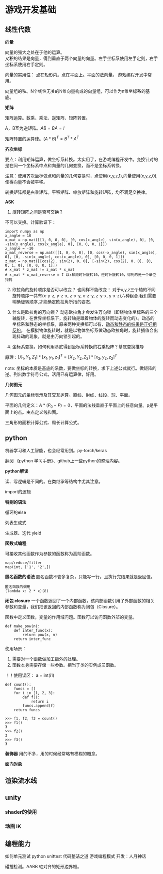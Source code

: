 # 游戏开发基础
## 线性代数
**向量**

向量的强大之处在于他的运算。  
叉积的结果是向量，得到垂直于两个向量的向量。左手坐标系使用左手定则，右手坐标系使用右手定则。

向量的实用性：
点在矩形内。点在平面上。平面的法向量。
游戏编程开发中常用。

向量组的秩。N个线性无关的N维向量构成的向量组，可以作为n维坐标系的基底。

**矩阵**

矩阵运算。数乘、乘法、逆矩阵、矩阵转置。

A，B互为逆矩阵。$AB=BA=I$

矩阵转置的运算律。$(A*B)^T = B^T*A^T$

**齐次坐标**

要点：利用矩阵运算，做坐标系转换。太实用了，在游戏编程开发中。变换针对的是在同一个坐标系中点和向量的几何变换，而不是坐标系转换。

注意：使用齐次坐标做点和向量的几何变换时，点使用(x,y,z,1),向量使用(x,y,z,0),使得向量不会被平移。

转换矩阵都是右乘矩阵。平移矩阵、缩放矩阵和旋转矩阵，均不满足交换律。

**ASK**
1. 旋转矩阵之间是否可交换？

不可以交换。计算验证下：

```
import numpy as np
x_angle = 10
x_mat = np.mat([[1, 0, 0, 0], [0, cos(x_angle), sin(x_angle), 0], [0, -sin(x_angle), cos(x_angle), 0], [0, 0, 0, 1]])
x_angle = -10
x_mat_reverse = np.mat([[1, 0, 0, 0], [0, cos(-x_angle), sin(x_angle), 0], [0, -sin(x_angle), cos(x_angle), 0], [0, 0, 0, 1]])
z_mat = np.mat([[cos(2), sin(2), 0, 0], [-sin(2), cos(2), 0, 0], [0, 0, 1, 0], [0, 0, 0, 1]])
# x_mat * z_mat != z_mat * x_mat
# x_mat * x_mat_reverse = I 以x轴顺时针旋转10，逆时针旋转10，得到的是一个单位矩阵
```

2. 欧拉角的旋转顺序是否可以改变？
也同样不能改变！
对于x,y,z三个轴的不同旋转顺序一共有(x-y-z, y-z-x, z-x-y, x-z-y, z-y-x, y-x-z)六种组合.我们需要明确旋转顺序,才能确定欧拉角所指的姿态.

3. 什么是欧拉角的万向锁？
动态欧拉角才会发生万向锁（即绕物体坐标系的三个轴旋转，在世界坐标系下，旋转轴是跟着物体的旋转而动态变化的）。动态的坐标系和静态的坐标系，原来两种变换都可以有，[动态和静态的结果是正好相反的](
https://www.zhihu.com/question/280577092/answer/1196959452)。
在模拟物体旋转时，就是以物体坐标系做动态欧拉角时，旋转插值会出现抖动的现象，就是由万向锁引起的。

4. 坐标系变换，如何利用基底得到坐标系转换的右乘矩阵？基底变换推导

原理：$[X_1, Y_1, Z_1]*[x_1, y_1, z_1]^T = [X_2, Y_2, Z_2]*[x_2, y_2, z_2]^T$

note: 坐标的本质是基底的系数，要做坐标的转换，求下上述公式就行。做矩阵的逆。列出数学符号公式，活用已有运算律，好用。

**几何图元**

几何图元的坐标表示及其交互运算。直线、射线、线段、球、平面。

平面的几何定义：$A * (P_0 - P) = 0$，平面的法线垂直于平面上的任意向量。p是平面上的点。由点定义线和面。

三角形的面积计算公式、周长计算公式。

## python
机器学习和人工智能，也会经常用到。py-torch/keras

翻阅 《python 学习手册》、github上一些python的整理内容。

**python解读**

读、写逻辑是不同的。在类继承等结构中尤其注意。

import的逻辑

**特别的语法**

循环的else

列表生成式

生成器、迭代
yield

**函数式编程**

可接收其他函数作为参数的函数称为高阶函数。
```
map/reduce/filter
map(int, ['1', '2',])

```

**匿名函数的语法**
匿名函数不管多复杂，只能写一行，且执行完结果就是返回值。

```
匿名函数的调用
(lambda x: 2 * x)(8)
```


**闭包 closure**
一个函数返回了一个内部函数，该内部函数引用了外部函数的相关参数和变量，我们把该返回的内部函数称为闭包（Closure）。

函数中定义函数，变量的作用域问题。函数可以访问函数外部的变量。
```
def make_pow(n):
    def inter_func(x):
        return pow(x, n)
    return inter_func
```

使用场景：
1. 需要对一个函数做加工额外的处理。
2. 函数本身需要存储一些参数。相当于类的实例成员函数。

！！使用误区：
a = int(i1) 
```
def count():
    funcs = []
    for i in [1, 2, 3]:
        def f():
            return i
        funcs.append(f)
    return funcs

>>> f1, f2, f3 = count()
>>> f1()
3
>>> f2()
3
>>> f3()
3
```

**装饰器**
用的不多，用的时候经常略有模糊的概念。

**面向对象**


## 渲染流水线


## unity
### shader的使用
### 动画 IK




## 编程能力
如何单元测试
python unittest
代码整洁之道
游戏编程模式
开发：人月神话

碰撞检测。AABB 轴对齐的矩形边界框。

